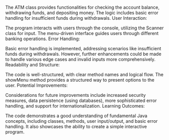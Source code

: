 The ATM class provides functionalities for checking the account balance, withdrawing funds, and depositing money. The logic includes basic error handling for insufficient funds during withdrawals.
User Interaction:

The program interacts with users through the console, utilizing the Scanner class for input. The menu-driven interface guides users through different banking operations.
Error Handling:

Basic error handling is implemented, addressing scenarios like insufficient funds during withdrawals. However, further enhancements could be made to handle various edge cases and invalid inputs more comprehensively.
Readability and Structure:

The code is well-structured, with clear method names and logical flow. The showMenu method provides a structured way to present options to the user.
Potential Improvements:

Considerations for future improvements include increased security measures, data persistence (using databases), more sophisticated error handling, and support for internationalization.
Learning Outcomes:

The code demonstrates a good understanding of fundamental Java concepts, including classes, methods, user input/output, and basic error handling. It also showcases the ability to create a simple interactive program. 
